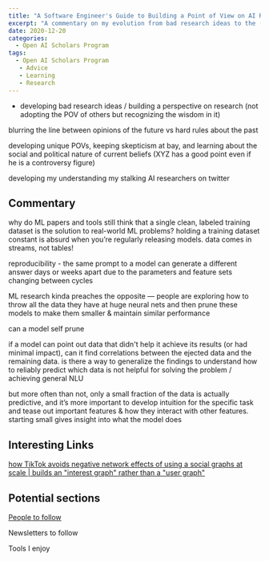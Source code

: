```yaml
---
title: "A Software Engineer's Guide to Building a Point of View on AI Research"
excerpt: "A commentary on my evolution from bad research ideas to the (better) POV created by working through them."
date: 2020-12-20
categories:
  - Open AI Scholars Program
tags:
  - Open AI Scholars Program
   - Advice
   - Learning
   - Research
---
```




- developing bad research ideas / building a perspective on research (not adopting the POV of others but recognizing the wisdom in it)

blurring the line between opinions of the future vs hard rules about the past

developing unique POVs, keeping skepticism at bay, and learning about the social and political nature of current beliefs (XYZ has a good point even if he is a controversy figure)

developing my understanding my stalking AI researchers on twitter

## Commentary

why do ML papers and tools still think that a single clean, labeled training dataset is the solution to real-world ML problems? holding a training dataset constant is absurd when you’re regularly releasing models. data comes in streams, not tables!

reproducibility - the same prompt to a model can generate a different answer days or weeks apart due to the parameters and feature sets changing between cycles

ML research kinda preaches the opposite — people are exploring how to throw all the data they have at huge neural nets and then prune these models to make them smaller & maintain similar performance

can a model self prune

if a model can point out data that didn't help it achieve its results (or had minimal impact), can it find correlations between the ejected data and the remaining data. is there a way to generalize the findings to understand how to reliably predict which data is not helpful for solving the problem / achieving general NLU

but more often than not, only a small fraction of the data is actually predictive, and it’s more important to develop intuition for the specific task and tease out important features & how they interact with other features. starting small gives insight into what the model does

## Interesting Links

[how TikTok avoids negative network effects of using a social graphs at scale | builds an "interest graph" rather than a "user graph"](https://twitter.com/sh_reya/status/1290673270480605184)

## Potential sections

[People to follow](https://twitter.com/svpino/status/1302107316188307456)

Newsletters to follow

Tools I enjoy


